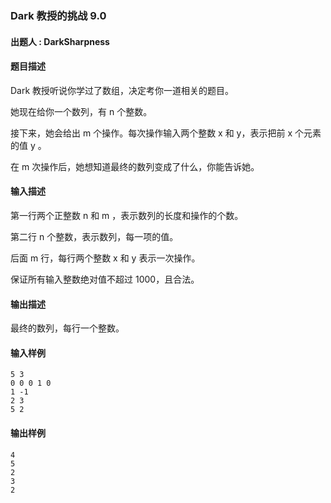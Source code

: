 ### Dark 教授的挑战 9.0

#### 出题人 : DarkSharpness

#### 题目描述

Dark 教授听说你学过了数组，决定考你一道相关的题目。

她现在给你一个数列，有 n 个整数。

接下来，她会给出 m 个操作。每次操作输入两个整数 x 和 y，表示把前 x 个元素的值 y 。

在 m 次操作后，她想知道最终的数列变成了什么，你能告诉她。

#### 输入描述

第一行两个正整数 n 和 m ，表示数列的长度和操作的个数。

第二行 n 个整数，表示数列，每一项的值。

后面 m 行，每行两个整数 x 和 y 表示一次操作。

保证所有输入整数绝对值不超过 1000，且合法。

#### 输出描述

最终的数列，每行一个整数。

#### 输入样例

```
5 3
0 0 0 1 0
1 -1
2 3
5 2
```

#### 输出样例

```
4
5
2
3
2
```
